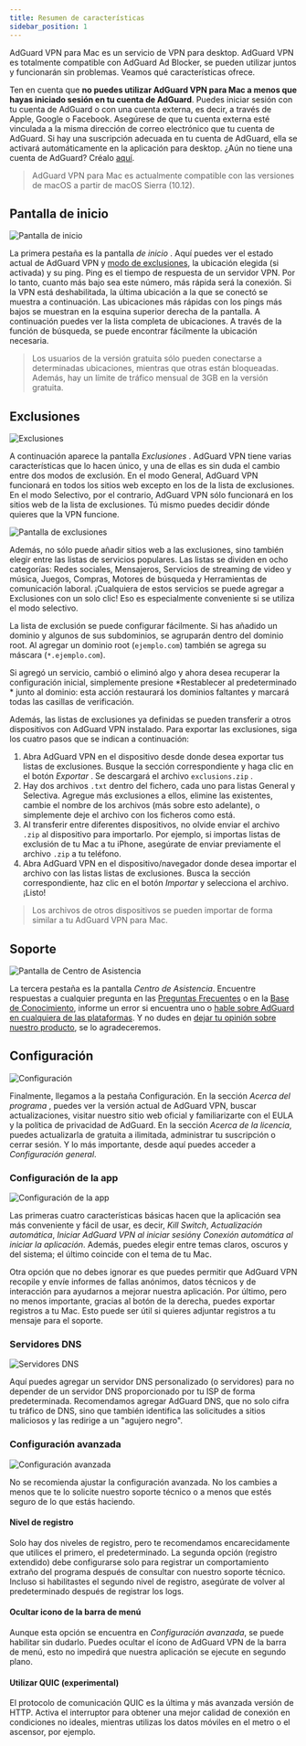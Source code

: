 ```yaml
---
title: Resumen de características
sidebar_position: 1
---
```


AdGuard VPN para Mac es un servicio de VPN para desktop. AdGuard VPN es totalmente compatible con AdGuard Ad Blocker, se pueden utilizar juntos y funcionarán sin problemas. Veamos qué características ofrece.

Ten en cuenta que **no puedes utilizar AdGuard VPN para Mac a menos que hayas iniciado sesión en tu cuenta de AdGuard**. Puedes iniciar sesión con tu cuenta de AdGuard o con una cuenta externa, es decir, a través de Apple, Google o Facebook. Asegúrese de que tu cuenta externa esté vinculada a la misma dirección de correo electrónico que tu cuenta de AdGuard. Si hay una suscripción adecuada en tu cuenta de AdGuard, ella se activará automáticamente en la aplicación para desktop. ¿Aún no tiene una cuenta de AdGuard? Créalo [aquí](https://auth.adguard.com/registration.html).

> AdGuard VPN para Mac es actualmente compatible con las versiones de macOS a partir de macOS Sierra (10.12).

## Pantalla de inicio

![Pantalla de inicio](https://cdn.adguardvpn.com/content/kb/vpn/mac/main_en.png)

La primera pestaña es la pantalla *de inicio* . Aquí puedes ver el estado actual de AdGuard VPN y [modo de exclusiones](#exclusions), la ubicación elegida (si activada) y su ping. Ping es el tiempo de respuesta de un servidor VPN. Por lo tanto, cuanto más bajo sea este número, más rápida será la conexión. Si la VPN está deshabilitada, la última ubicación a la que se conectó se muestra a continuación. Las ubicaciones más rápidas con los pings más bajos se muestran en la esquina superior derecha de la pantalla. A continuación puedes ver la lista completa de ubicaciones. A través de la función de búsqueda, se puede encontrar fácilmente la ubicación necesaria.

> Los usuarios de la versión gratuita sólo pueden conectarse a determinadas ubicaciones, mientras que otras están bloqueadas. Además, hay un límite de tráfico mensual de 3GB en la versión gratuita.

## Exclusiones

![Exclusiones](https://cdn.adguardvpn.com/content/kb/vpn/mac/exclusions_en.png)

A continuación aparece la pantalla *Exclusiones* . AdGuard VPN tiene varias características que lo hacen único, y una de ellas es sin duda el cambio entre dos modos de exclusión. En el modo General, AdGuard VPN funcionará en todos los sitios web excepto en los de la lista de exclusiones. En el modo Selectivo, por el contrario, AdGuard VPN sólo funcionará en los sitios web de la lista de exclusiones. Tú mismo puedes decidir dónde quieres que la VPN funcione.

![Pantalla de exclusiones](https://cdn.adguardvpn.com/content/kb/vpn/mac/services_en.png)

Además, no sólo puede añadir sitios web a las exclusiones, sino también elegir entre las listas de servicios populares. Las listas se dividen en ocho categorías: Redes sociales, Mensajeros, Servicios de streaming de video y música, Juegos, Compras, Motores de búsqueda y Herramientas de comunicación laboral. ¡Cualquiera de estos servicios se puede agregar a Exclusiones con un solo clic! Eso es especialmente conveniente si se utiliza el modo selectivo.

La lista de exclusión se puede configurar fácilmente. Si has añadido un dominio y algunos de sus subdominios, se agruparán dentro del dominio root. Al agregar un dominio root (`ejemplo.com`) también se agrega su máscara (`*.ejemplo.com`).

Si agregó un servicio, cambió o eliminó algo y ahora desea recuperar la configuración inicial, simplemente presione *Restablecer al predeterminado * junto al dominio: esta acción restaurará los dominios faltantes y marcará todas las casillas de verificación.

Además, las listas de exclusiones ya definidas se pueden transferir a otros dispositivos con AdGuard VPN instalado. Para exportar las exclusiones, siga los cuatro pasos que se indican a continuación:

1. Abra AdGuard VPN en el dispositivo desde donde desea exportar tus listas de exclusiones. Busque la sección correspondiente y haga clic en el botón *Exportar* . Se descargará el archivo `exclusions.zip` .
2. Hay dos archivos `.txt` dentro del fichero, cada uno para listas General y Selectiva. Agregue más exclusiones a ellos, elimine las existentes, cambie el nombre de los archivos (más sobre esto adelante), o simplemente deje el archivo con los ficheros como está.
3. Al transferir entre diferentes dispositivos, no olvide enviar el archivo `.zip` al dispositivo para importarlo. Por ejemplo, si importas listas de exclusión de tu Mac a tu iPhone, asegúrate de enviar previamente el archivo `.zip` a tu teléfono.
4. Abra AdGuard VPN en el dispositivo/navegador donde desea importar el archivo con las listas listas de exclusiones. Busca la sección correspondiente, haz clic en el botón *Importar* y selecciona el archivo. ¡Listo!

> Los archivos de otros dispositivos se pueden importar de forma similar a tu AdGuard VPN para Mac.

## Soporte

![Pantalla de Centro de Asistencia](https://cdn.adguardvpn.com/content/kb/vpn/mac/support_en.png)

La tercera pestaña es la pantalla *Centro de Asistencia*. Encuentre respuestas a cualquier pregunta en las [Preguntas Frecuentes](https://adguard-vpn.com/en/welcome.html#faq) o en la [Base de Conocimiento](/intro.md), informe un error si encuentra uno o [hable sobre AdGuard en cualquiera de las plataformas](https://adguard.com/en/discuss.html). Y no dudes en [dejar tu opinión sobre nuestro producto](https://surveys.adguard.com/en/vpn_mac/form.html), se lo agradeceremos.

## Configuración

![Configuración](https://cdn.adguardvpn.com/content/kb/vpn/mac/settings_en.png)

Finalmente, llegamos a la pestaña Configuración. En la sección *Acerca del programa* , puedes ver la versión actual de AdGuard VPN, buscar actualizaciones, visitar nuestro sitio web oficial y familiarizarte con el EULA y la política de privacidad de AdGuard. En la sección *Acerca de la licencia*, puedes actualizarla de gratuita a ilimitada, administrar tu suscripción o cerrar sesión. Y lo más importante, desde aquí puedes acceder a *Configuración general*.

### Configuración de la app

![Configuración de la app](https://cdn.adguardvpn.com/content/kb/vpn/mac/general-settings_en.png)

Las primeras cuatro características básicas hacen que la aplicación sea más conveniente y fácil de usar, es decir, *Kill Switch*, *Actualización automática*, *Iniciar AdGuard VPN al iniciar sesión*y *Conexión automática al iniciar la aplicación*. Además, puedes elegir entre temas claros, oscuros y del sistema; el último coincide con el tema de tu Mac.

Otra opción que no debes ignorar es que puedes permitir que AdGuard VPN recopile y envíe informes de fallas anónimos, datos técnicos y de interacción para ayudarnos a mejorar nuestra aplicación. Por último, pero no menos importante, gracias al botón de la derecha, puedes exportar registros a tu Mac. Esto puede ser útil si quieres adjuntar registros a tu mensaje para el soporte.

### Servidores DNS

![Servidores DNS](https://cdn.adguardvpn.com/content/kb/vpn/mac/dns_en.png)

Aquí puedes agregar un servidor DNS personalizado (o servidores) para no depender de un servidor DNS proporcionado por tu ISP de forma predeterminada. Recomendamos agregar AdGuard DNS, que no solo cifra tu tráfico de DNS, sino que también identifica las solicitudes a sitios maliciosos y las redirige a un "agujero negro".

### Configuración avanzada

![Configuración avanzada](https://cdn.adguardvpn.com/content/kb/vpn/mac/advanced-settings_en.png)

No se recomienda ajustar la configuración avanzada. No los cambies a menos que te lo solicite nuestro soporte técnico o a menos que estés seguro de lo que estás haciendo.

#### Nivel de registro
Solo hay dos niveles de registro, pero te recomendamos encarecidamente que utilices el primero, el predeterminado. La segunda opción (registro extendido) debe configurarse solo para registrar un comportamiento extraño del programa después de consultar con nuestro soporte técnico. Incluso si habilitastes el segundo nivel de registro, asegúrate de volver al predeterminado después de registrar los logs.

#### Ocultar icono de la barra de menú
Aunque esta opción se encuentra en *Configuración avanzada*, se puede habilitar sin dudarlo. Puedes ocultar el ícono de AdGuard VPN de la barra de menú, esto no impedirá que nuestra aplicación se ejecute en segundo plano.

#### Utilizar QUIC (experimental)

El protocolo de comunicación QUIC es la última y más avanzada versión de HTTP. Activa el interruptor para obtener una mejor calidad de conexión en condiciones no ideales, mientras utilizas los datos móviles en el metro o el ascensor, por ejemplo.
